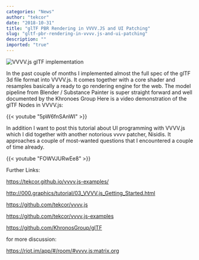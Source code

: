 ```yaml
---
categories: "News"
author: "tekcor"
date: "2018-10-31"
title: "glTF PBR Rendering in VVVV.JS and UI Patching"
slug: "gltf-pbr-rendering-in-vvvv.js-and-ui-patching"
description: ""
imported: "true"
---
```



![VVVV.js glTF implementation](glTF%20VVVVJS%20Imp_r.JPG) 

In the past couple of months I implemented almost the full spec of the glTF 3d file format into VVVV.js.
It comes together with a core shader and resamples basically a ready to go rendering engine for the web.
The model pipeline from Blender / Substance Painter is super straight forward and well documented by the Khronoes Group 
Here is a video demonstration of the glTF Nodes in VVVV.js:

{{< youtube "5pW6fnSAnWI" >}}

In addition I want to post this tutorial about UI programming with VVVV.js which I did together with another notorious vvvv patcher, Nisidis.
It approaches a couple of most-wanted questions that I encountered a couple of time already.


{{< youtube "FOWVJURwEe8" >}}

Further Links:


https://tekcor.github.io/vvvv.js-examples/

<http://000.graphics/tutorial/03_VVVV.js_Getting_Started.html>

<https://github.com/tekcor/vvvv.js>

<https://github.com/tekcor/vvvv.js-examples>

<https://github.com/KhronosGroup/glTF>

for more discussion:

https://riot.im/app/#/room/#vvvv.js:matrix.org

